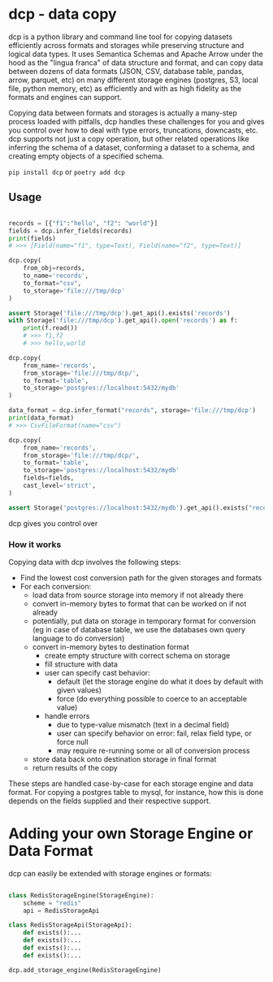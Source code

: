 # dcp - data copy

dcp is a python library and command line tool for copying datasets efficiently across formats and storages while preserving structure and logical data types. It uses Semantica Schemas and Apache Arrow under the hood as the "lingua franca" of data structure and format, and can copy data between dozens of data formats (JSON, CSV, database table, pandas, arrow, parquet, etc) on many different storage engines (postgres, S3, local file, python memory, etc) as efficiently and with as high fidelity as the formats and engines can support.

Copying data between formats and storages is actually a many-step process loaded with pitfalls, dcp handles these challenges for you and gives you control over how to deal with type errors, truncations, downcasts, etc. dcp supports not just a copy operation, but other related operations like inferring the schema of a dataset, conforming a dataset to a schema, and creating empty objects of a specified schema.

`pip install dcp` or `poetry add dcp`

## Usage

```python

records = [{"f1":"hello", "f2": "world"}]
fields = dcp.infer_fields(records)
print(fields)
# >>> [Field(name="f1", type=Text), Field(name="f2", type=Text)]

dcp.copy(
    from_obj=records,
    to_name='records',
    to_format="csv",
    to_storage='file:///tmp/dcp'
)

assert Storage('file:///tmp/dcp').get_api().exists('records')
with Storage('file:///tmp/dcp').get_api().open('records') as f:
    print(f.read())
    # >>> f1,f2
    # >>> hello,world

dcp.copy(
    from_name='records',
    from_storage='file:///tmp/dcp/',
    to_format='table',
    to_storage='postgres://localhost:5432/mydb'
)

data_format = dcp.infer_format("records", storage='file:///tmp/dcp')
print(data_format)
# >>> CsvFileFormat(name="csv")

dcp.copy(
    from_name='records',
    from_storage='file:///tmp/dcp/',
    to_format='table',
    to_storage='postgres://localhost:5432/mydb'
    fields=fields,
    cast_level='strict',
)

assert Storage('postgres://localhost:5432/mydb').get_api().exists("records")
```

dcp gives you control over

### How it works

Copying data with dcp involves the following steps:

- Find the lowest cost conversion path for the given storages and formats
- For each conversion:
  - load data from source storage into memory if not already there
  - convert in-memory bytes to format that can be worked on if not already
  - potentially, put data on storage in temporary format for conversion (eg in case of database table, we use the databases own query language to do conversion)
  - convert in-memory bytes to destination format
    - create empty structure with correct schema on storage
    - fill structure with data
    - user can specify cast behavior:
      - default (let the storage engine do what it does by default with given values)
      - force (do everything possible to coerce to an acceptable value)
    - handle errors
      - due to type-value mismatch (text in a decimal field)
      - user can specify behavior on error: fail, relax field type, or force null
      - may require re-running some or all of conversion process
  - store data back onto destination storage in final format
  - return results of the copy

These steps are handled case-by-case for each storage engine and data format. For
copying a postgres table to mysql, for instance, how this is done depends on the
fields supplied and their respective support.

# Adding your own Storage Engine or Data Format

dcp can easily be extended with storage engines or formats:

```python

class RedisStorageEngine(StorageEngine):
    scheme = "redis"
    api = RedisStorageApi

class RedisStorageApi(StorageApi):
    def exists():...
    def exists():...
    def exists():...
    def exists():...

dcp.add_storage_engine(RedisStorageEngine)
```
